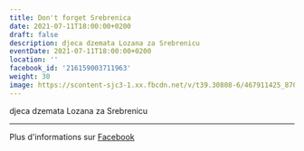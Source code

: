 ```yaml
---
title: Don't forget Srebrenica
date: 2021-07-11T18:00:00+0200
draft: false
description: djeca dzemata Lozana za Srebrenicu
eventDate: 2021-07-11T18:00:00+0200
location: ''
facebook_id: '216159003711963'
weight: 30
image: https://scontent-sjc3-1.xx.fbcdn.net/v/t39.30808-6/467911425_8702124949883247_8451066247417132989_n.jpg?_nc_cat=103&ccb=1-7&_nc_sid=9e60e4&_nc_ohc=_s6vuenp8voQ7kNvwH_9u_N&_nc_oc=Adn3QHhMRcpGsFlxe6Rm6IFdQjCTvkesPzBLRuwzDE-zcYIIncddu04WwUjZKB06gXc&_nc_zt=23&_nc_ht=scontent-sjc3-1.xx&edm=ABTKTjYEAAAA&_nc_gid=_NDJ2OnbCA25xF60sHpkrQ&oh=00_AfQXpv4naCVNHmcfxoAoKuj8ci1wK5uBH2pb9T6lXh7peQ&oe=687E5559
---
```


djeca dzemata Lozana za Srebrenicu

---

Plus d'informations sur [Facebook](https://facebook.com/events/216159003711963)